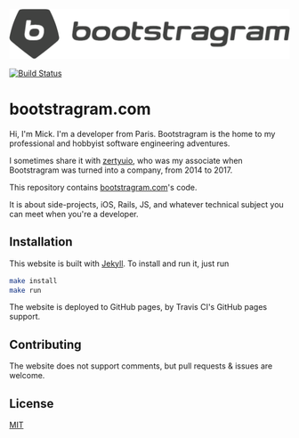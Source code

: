![Bootstragram Logo](vendor/assets/images/logo-pixels-1.png)

[![Build Status](https://travis-ci.org/Bootstragram/bootstragram-blog.svg?style=flat-square)](https://travis-ci.org/Bootstragram/bootstragram-blog)

# bootstragram.com

Hi, I'm Mick. I'm a developer from Paris. Bootstragram is the home to my
professional and hobbyist software engineering adventures.

I sometimes share it with [zertyuio](https://github.com/zertyuio), who was my
associate when Bootstragram was turned into a company, from 2014 to 2017.

This repository contains [bootstragram.com][bootstragram]'s code.

It is about side-projects, iOS, Rails, JS, and whatever technical subject you
can meet when you're a developer.

## Installation

This website is built with [Jekyll][jekyll]. To install and run it, just run

```bash
make install
make run
```

The website is deployed to GitHub pages, by Travis CI's GitHub pages support.

## Contributing

The website does not support comments, but pull requests & issues are welcome.

## License

[MIT](https://choosealicense.com/licenses/mit/)

[bootstragram]: https://bootstragram.com
[jekyll]:
  https://jekyllrb.com
  "Transform your plain text into static websites and blogs."
